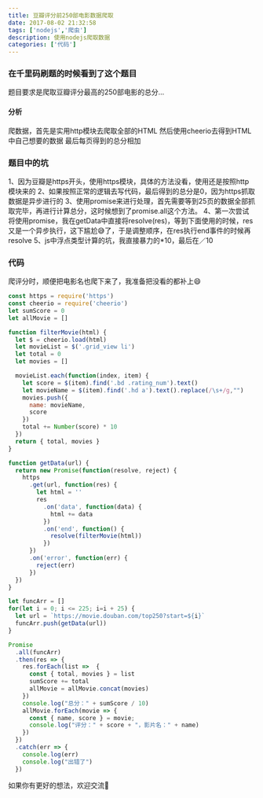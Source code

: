 ```yaml
---
title: 豆瓣评分前250部电影数据爬取
date: 2017-08-02 21:32:58
tags: ['nodejs','爬虫']
description: 使用nodejs爬取数据
categories: ['代码']
---
```

### 在千里码刷题的时候看到了这个题目
题目要求是爬取豆瓣评分最高的250部电影的总分...

#### 分析
爬数据，首先是实用http模块去爬取全部的HTML
然后使用cheerio去得到HTML中自己想要的数据
最后每页得到的总分相加

### 题目中的坑
1、因为豆瓣是https开头，使用https模块，具体的方法没看，使用还是按照http模块来的
2、如果按照正常的逻辑去写代码，最后得到的总分是0，因为https抓取数据是异步进行的
3、使用promise来进行处理，首先需要等到25页的数据全部抓取完毕，再进行计算总分，这时候想到了promise.all这个方法。
4、第一次尝试将使用promise，我在getData中直接将resolve(res)，等到下面使用的时候，res又是一个异步执行，这下尴尬😅了，于是调整顺序，在res执行end事件的时候再resolve
5、js中浮点类型计算的坑，我直接暴力的*10，最后在／10

### 代码
爬评分时，顺便把电影名也爬下来了，我准备把没看的都补上😄

```javascript
const https = require('https')
const cheerio = require('cheerio')
let sumScore = 0
let allMovie = []

function filterMovie(html) {
  let $ = cheerio.load(html)
  let movieList = $('.grid_view li')
  let total = 0
  let movies = []

  movieList.each(function(index, item) {
    let score = $(item).find('.bd .rating_num').text()
    let movieName = $(item).find('.hd a').text().replace(/\s+/g,"")
    movies.push({
      name: movieName,
      score
    })
    total += Number(score) * 10
  })
  return { total, movies }
}

function getData(url) {
  return new Promise(function(resolve, reject) {
    https
      .get(url, function(res) {
        let html = ''
        res
          .on('data', function(data) {
            html += data
          })
          .on('end', function() {
            resolve(filterMovie(html))
          })
      })
      .on('error', function(err) {
        reject(err)
      })
  })
}

let funcArr = []
for(let i = 0; i <= 225; i=i + 25) {
  let url = `https://movie.douban.com/top250?start=${i}`
  funcArr.push(getData(url))
}

Promise
  .all(funcArr)
  .then(res => {
    res.forEach(list =>  {
      const { total, movies } = list
      sumScore += total
      allMovie = allMovie.concat(movies)
    })
    console.log("总分：" + sumScore / 10)
    allMovie.forEach(movie => {
      const { name, score } = movie;
      console.log("评分：" + score + "，影片名：" + name)
    })
  })
  .catch(err => {
    console.log(err)
    console.log("出错了")
  })
```
如果你有更好的想法，欢迎交流👏
